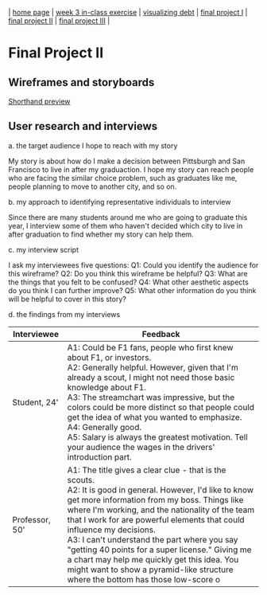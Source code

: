 | [home page](https://yuanmeng128.github.io/Ivy-YuanMeng-TSWD-portfolio/) | [week 3 in-class exercise](week_3_in-class_exercise) | [visualizing debt](visualizing-government-debt) | [final project I](final-project-part-one) | [final project II](final-project-part-two) | [final project III](final-project-part-three) |

# Final Project II

## Wireframes and storyboards

[Shorthand preview](https://preview.shorthand.com/EPj1gtuqofzcd1SE)

## User research and interviews

a. the target audience I hope to reach with my story

My story is about how do I make a decision between Pittsburgh and San Francisco to live in after my graduaction. I hope my story can reach people who are facing the similar choice problem, such as graduates like me, people planning to move to another city, and so on. 

b. my approach to identifying representative individuals to interview

Since there are many students around me who are going to graduate this year, I interview some of them who haven't decided which city to live in after graduation to find whether my story can help them.

c. my interview script

I ask my interviewees five questions:
Q1: Could you identify the audience for this wireframe?
Q2: Do you think this wireframe be helpful?
Q3: What are the things that you felt to be confused? 
Q4: What other aesthetic aspects do you think I can further improve?
Q5: What other information do you think will be helpful to cover in this story?

d. the findings from my interviews

Interviewee  | Feedback
------------- | -------------
Student, 24' | A1: Could be F1 fans, people who first knew about F1, or investors.<br />A2: Generally helpful. However, given that I'm already a scout, I might not need those basic knowledge about F1.<br />A3: The streamchart was impressive, but the colors could be more distinct so that people could get the idea of what you wanted to emphasize.<br />A4: Generally good.<br />A5: Salary is always the greatest motivation. Tell your audience the wages in the drivers' introduction part.
Professor, 50' | A1: The title gives a clear clue - that is the scouts.<br />A2: It is good in general. However, I'd like to know get more information from my boss. Things like where I'm working, and the nationality of the team that I work for are powerful elements that could influence my decisions.<br />A3: I can't understand the part where you say "getting 40 points for a super license." Giving me a chart may help me quickly get this idea. You might want to show a pyramid-like structure where the bottom has those low-score o
